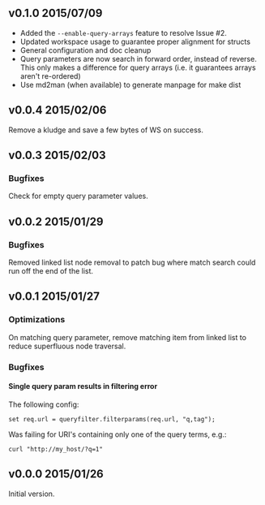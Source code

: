 v0.1.0 2015/07/09
-----------------

 - Added the `--enable-query-arrays` feature to resolve Issue #2.
 - Updated workspace usage to guarantee proper alignment for structs
 - General configuration and doc cleanup
 - Query parameters are now search in forward order, instead of reverse. This
   only makes a difference for query arrays (i.e. it guarantees arrays aren't
   re-ordered)
 - Use md2man (when available) to generate manpage for make dist


v0.0.4 2015/02/06
-----------------

Remove a kludge and save a few bytes of WS on success.

v0.0.3 2015/02/03
-----------------

### Bugfixes
Check for empty query parameter values.


v0.0.2 2015/01/29
-----------------

### Bugfixes
Removed linked list node removal to patch bug where match search could run off the end of the list.


v0.0.1 2015/01/27
-----------------

### Optimizations
On matching query parameter, remove matching item from linked list to reduce
superfluous node traversal.

### Bugfixes
#### Single query param results in filtering error
The following config:
    
    set req.url = queryfilter.filterparams(req.url, "q,tag");
    
Was failing for URI's containing only one of the query terms, e.g.:
    
    curl "http://my_host/?q=1"
    

v0.0.0 2015/01/26
-----------------

Initial version.

